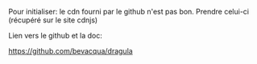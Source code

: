 Pour initialiser: le cdn fourni par le github n'est pas bon. Prendre celui-ci (récupéré sur le site cdnjs)

<script src='https://cdnjs.cloudflare.com/ajax/libs/dragula/3.7.2/dragula.min.js'></script>

Lien vers le github et la doc:

https://github.com/bevacqua/dragula

